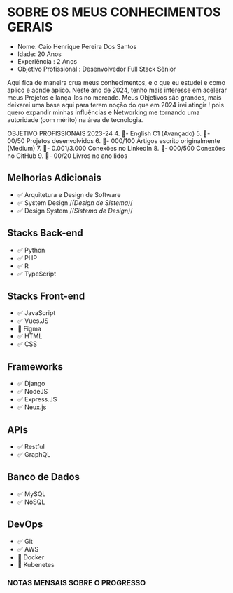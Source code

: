 # SOBRE OS MEUS CONHECIMENTOS GERAIS

- Nome: Caio Henrique Pereira Dos Santos
- Idade: 20 Anos
- Experiência : 2 Anos
- Objetivo Profissional : Desenvolvedor Full Stack Sênior 

Aqui fica de maneira crua meus conhecimentos, e o que eu estudei e como aplico e aonde aplico. 
Neste ano de 2024, tenho mais interesse em acelerar meus Projetos e lança-los no mercado. Meus
Objetivos são grandes, mais deixarei uma base aqui para terem noção do que em 2024 irei atingir ! 
pois quero expandir minhas influências e Networking me tornando uma autoridade (com mérito) na 
área de tecnologia.

OBJETIVO PROFISSIONAIS 2023-24
4. 🎯- English C1 (Avançado)
5. 🎯- 00/50 Projetos desenvolvidos 
6. 🎯- 000/100 Artigos escrito originalmente (Medium)
7. 🎯- 0.001/3.000 Conexões no LinkedIn
8. 🎯- 000/500 Conexões no GitHub
9. 🎯- 00/20 Livros no ano lidos 

## Melhorias Adicionais
- ✅ Arquitetura e Design de Software
- ✅ System Design /*(Design de Sistema)*/
- ✅ Design System /*(Sistema de Design)*/

## Stacks Back-end
- ✅ Python
- ✅ PHP
- ✅ R
- ✅ TypeScript

## Stacks Front-end
- ✅ JavaScript
- ✅ Vues.JS
- 🎯 Figma
- ✅ HTML
- ✅ CSS

## Frameworks
- ✅ Django
- ✅ NodeJS
- ✅ Express.JS
- ✅ Neux.js

## APIs
- ✅ Restful
- ✅ GraphQL

## Banco de Dados
- ✅ MySQL
- ✅ NoSQL

## DevOps 
- ✅ Git
- ✅ AWS 
- 🎯 Docker
- 🎯 Kubenetes

### NOTAS MENSAIS SOBRE O PROGRESSO
